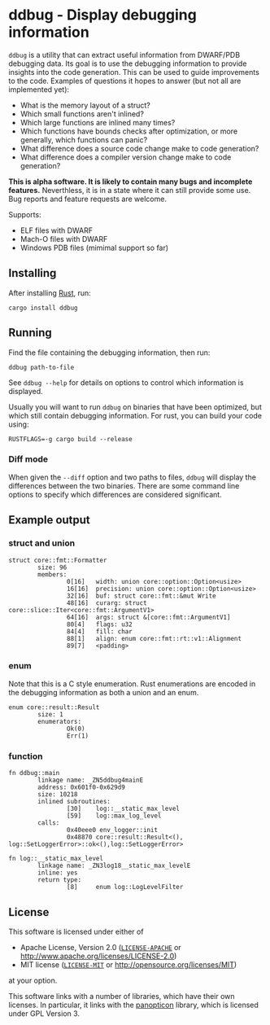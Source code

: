 # ddbug - Display debugging information 
`ddbug` is a utility that can extract useful information from DWARF/PDB
debugging data. Its goal is to use the debugging information to provide
insights into the code generation. This can be used to guide improvements
to the code. Examples of questions it hopes to answer (but not all are
implemented yet):

* What is the memory layout of a struct?
* Which small functions aren't inlined?
* Which large functions are inlined many times?
* Which functions have bounds checks after optimization, or more generally,
which functions can panic?
* What difference does a source code change make to code generation?
* What difference does a compiler version change make to code generation?

**This is alpha software. It is likely to contain many bugs and
incomplete features.** Neverthless, it is in a state where it can still
provide some use. Bug reports and feature requests are welcome.

Supports:
* ELF files with DWARF
* Mach-O files with DWARF
* Windows PDB files (mimimal support so far)

## Installing
After installing [Rust](https://www.rust-lang.org/), run:
```
cargo install ddbug
```

## Running

Find the file containing the debugging information, then run:
```
ddbug path-to-file
```

See `ddbug --help` for details on options to control which information
is displayed.

Usually you will want to run `ddbug` on binaries that have been
optimized, but which still contain debugging information. For rust, you
can build your code using:
```
RUSTFLAGS=-g cargo build --release
```

### Diff mode

When given the `--diff` option and two paths to files, `ddbug` will
display the differences between the two binaries. There are some command
line options to specify which differences are considered significant.

## Example output

### struct and union
```
struct core::fmt::Formatter
        size: 96
        members:
                0[16]   width: union core::option::Option<usize>
                16[16]  precision: union core::option::Option<usize>
                32[16]  buf: struct core::fmt::&mut Write
                48[16]  curarg: struct core::slice::Iter<core::fmt::ArgumentV1>
                64[16]  args: struct &[core::fmt::ArgumentV1]
                80[4]   flags: u32
                84[4]   fill: char
                88[1]   align: enum core::fmt::rt::v1::Alignment
                89[7]   <padding>
```

### enum
Note that this is a C style enumeration. Rust enumerations are encoded
in the debugging information as both a union and an enum.
```
enum core::result::Result
        size: 1
        enumerators:
                Ok(0)
                Err(1)
```


### function
```
fn ddbug::main
        linkage name: _ZN5ddbug4mainE
        address: 0x601f0-0x629d9
        size: 10218
        inlined subroutines:
                [30]    log::__static_max_level
                [59]    log::max_log_level
        calls:
                0x40eee0 env_logger::init
                0x48870 core::result::Result<(), log::SetLoggerError>::ok<(),log::SetLoggerError>

fn log::__static_max_level
        linkage name: _ZN3log18__static_max_levelE
        inline: yes
        return type:
                [8]     enum log::LogLevelFilter
```

## License
This software is licensed under either of

  * Apache License, Version 2.0 ([`LICENSE-APACHE`](./LICENSE-APACHE) or http://www.apache.org/licenses/LICENSE-2.0)
  * MIT license ([`LICENSE-MIT`](./LICENSE-MIT) or http://opensource.org/licenses/MIT)

at your option.

This software links with a number of libraries, which
have their own licenses. In particular, it links with the
[panopticon](https://github.com/das-labor/panopticon) library, which is
licensed under GPL Version 3.
